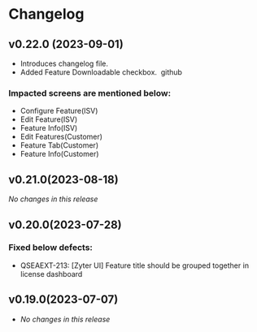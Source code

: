 # Changelog 

## v0.22.0 (2023-09-01) 
- Introduces changelog file.
- Added Feature Downloadable checkbox. 
github
### Impacted screens are mentioned below:
- Configure Feature(ISV)
- Edit Feature(ISV)
- Feature Info(ISV)
- Edit Features(Customer)
- Feature Tab(Customer)
- Feature Info(Customer)

## v0.21.0(2023-08-18)
_No changes in this release_

## v0.20.0(2023-07-28) 
### Fixed below defects:
- QSEAEXT-213: [Zyter UI] Feature title should be grouped together in license dashboard

## v0.19.0(2023-07-07) 
- _No changes in this release_
